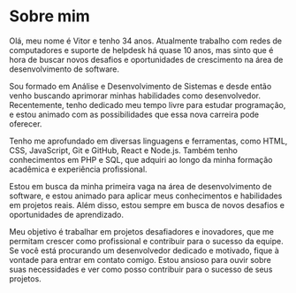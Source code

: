 # Sobre mim

Olá, meu nome é Vitor e tenho 34 anos. Atualmente trabalho com redes de computadores e suporte de helpdesk há quase 10 anos, mas sinto que é hora de buscar novos desafios e oportunidades de crescimento na área de desenvolvimento de software.

Sou formado em Análise e Desenvolvimento de Sistemas e desde então venho buscando aprimorar minhas habilidades como desenvolvedor. Recentemente, tenho dedicado meu tempo livre para estudar programação, e estou animado com as possibilidades que essa nova carreira pode oferecer.

Tenho me aprofundado em diversas linguagens e ferramentas, como HTML, CSS, JavaScript, Git e GitHub, React e Node.js. Também tenho conhecimentos em PHP e SQL, que adquiri ao longo da minha formação acadêmica e experiência profissional.

Estou em busca da minha primeira vaga na área de desenvolvimento de software, e estou animado para aplicar meus conhecimentos e habilidades em projetos reais. Além disso, estou sempre em busca de novos desafios e oportunidades de aprendizado.

Meu objetivo é trabalhar em projetos desafiadores e inovadores, que me permitam crescer como profissional e contribuir para o sucesso da equipe. Se você está procurando um desenvolvedor dedicado e motivado, fique à vontade para entrar em contato comigo. Estou ansioso para ouvir sobre suas necessidades e ver como posso contribuir para o sucesso de seus projetos.
